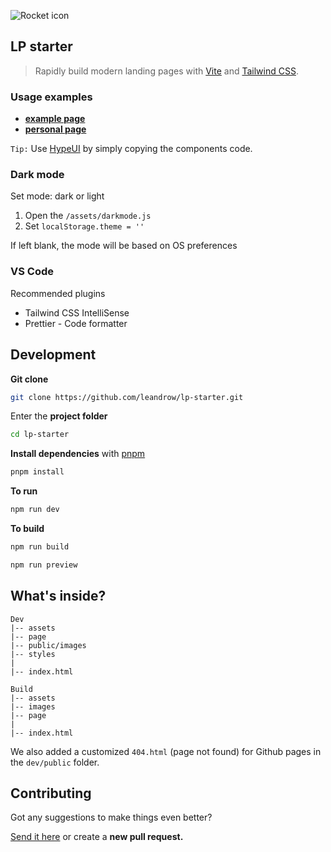 ![Rocket icon](./dev/public/images/rocket-launch.svg)

## LP starter

> Rapidly build modern landing pages with [Vite](https://vitejs.dev/) and [Tailwind CSS](https://tailwindcss.com/).

### Usage examples

- **[example page](https://lp-starter.vercel.app/page/)**
- **[personal page](https://leandrow.github.io)**

`Tip:` Use [HypeUI](https://www.hyperui.dev) by simply copying the components code.

### Dark mode

Set mode: dark or light

1. Open the `/assets/darkmode.js`
2. Set `localStorage.theme = ''`

If left blank, the mode will be based on OS preferences

### VS Code

Recommended plugins

- Tailwind CSS IntelliSense
- Prettier - Code formatter

## Development

**Git clone**

```sh
git clone https://github.com/leandrow/lp-starter.git
```

Enter the **project folder**

```sh
cd lp-starter
```

**Install dependencies** with [pnpm](https://pnpm.io/)

```sh
pnpm install
```

**To run**

```sh
npm run dev
```

**To build**

```sh
npm run build
```

```sh
npm run preview
```

## What's inside?

```
Dev
|-- assets
|-- page
|-- public/images
|-- styles
|
|-- index.html

Build
|-- assets
|-- images
|-- page
|
|-- index.html
```

We also added a customized `404.html` (page not found) for Github pages in the `dev/public` folder.

## Contributing

Got any suggestions to make things even better?

[Send it here](https://github.com/leandrow/lp-starter/issues) or create a **new pull request.**
